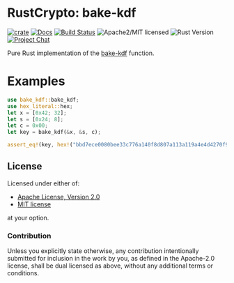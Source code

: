 # RustCrypto: bake-kdf

[![crate][crate-image]][crate-link]
[![Docs][docs-image]][docs-link]
[![Build Status][build-image]][build-link]
![Apache2/MIT licensed][license-image]
![Rust Version][rustc-image]
[![Project Chat][chat-image]][chat-link]


Pure Rust implementation of the [bake-kdf][1] function.

[1]: https://apmi.bsu.by/assets/files/std/bake-spec19.pdf

# Examples

```rust
use bake_kdf::bake_kdf;
use hex_literal::hex;
let x = [0x42; 32];
let s = [0x24; 8];
let c = 0x00;
let key = bake_kdf(&x, &s, c);

assert_eq!(key, hex!("bbd7ece0080bee33c776a140f8d807a113a119a4e4d4270f9f2018fbd5e6292e"));
```

## License

Licensed under either of:

* [Apache License, Version 2.0](http://www.apache.org/licenses/LICENSE-2.0)
* [MIT license](http://opensource.org/licenses/MIT)

at your option.

### Contribution

Unless you explicitly state otherwise, any contribution intentionally submitted
for inclusion in the work by you, as defined in the Apache-2.0 license, shall be
dual licensed as above, without any additional terms or conditions.


[//]: # (badges)

[crate-image]: https://img.shields.io/crates/v/bake-kdf.svg?logo=rust
[crate-link]: https://crates.io/crates/bake-kdf
[docs-image]: https://docs.rs/bake-kdf/badge.svg
[docs-link]: https://docs.rs/bake-kdf/
[build-image]: https://github.com/RustCrypto/KDFs/actions/workflows/bake-kdf.yml/badge.svg
[build-link]: https://github.com/RustCrypto/KDFs/actions/workflows/bake-kdf.yml
[license-image]: https://img.shields.io/badge/license-Apache2.0/MIT-blue.svg
[rustc-image]: https://img.shields.io/badge/rustc-1.85+-blue.svg
[chat-image]: https://img.shields.io/badge/zulip-join_chat-blue.svg
[chat-link]: https://rustcrypto.zulipchat.com/#narrow/stream/260043-KDFs
